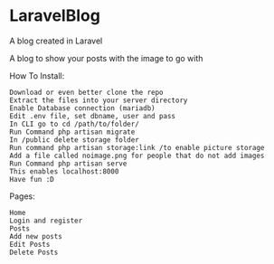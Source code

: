 # LaravelBlog
A blog created in Laravel

A blog to show your posts with the image to go with

How To Install:

    Download or even better clone the repo
    Extract the files into your server directory
    Enable Database connection (mariadb)
    Edit .env file, set dbname, user and pass
    In CLI go to cd /path/to/folder/
    Run Command php artisan migrate
    In /public delete storage folder
    Run command php artisan storage:link /to enable picture storage
    Add a file called noimage.png for people that do not add images
    Run Command php artisan serve
    This enables localhost:8000
    Have fun :D

Pages:

    Home
    Login and register
    Posts
    Add new posts
    Edit Posts
    Delete Posts

